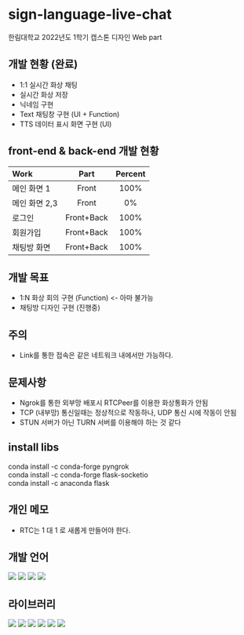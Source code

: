 # sign-language-live-chat
한림대학교 2022년도 1학기 캡스톤 디자인 Web part

## 개발 현황 (완료)
 - 1:1 실시간 화상 채팅
 - 실시간 화상 저장
 - 닉네임 구현
 - Text 채팅창 구현 (UI + Function)
 - TTS 데이터 표시 화면 구현 (UI)

## front-end & back-end 개발 현황
|Work|Part|Percent|
|:---|:---:|:---:|
|메인 화면 1|Front|100%|
|메인 화면 2,3|Front|0%|
|로그인|Front+Back|100%|
|회원가입|Front+Back|100%|
|채팅방 화면|Front+Back|100%|

## 개발 목표
 - 1:N 화상 회의 구현 (Function) <- 아마 불가능
 - 채팅방 디자인 구현 (진행중)

## 주의
 - Link를 통한 접속은 같은 네트워크 내에서만 가능하다.

## 문제사항
 - Ngrok를 통한 외부망 배포시 RTCPeer를 이용한 화상통화가 안됨
 - TCP (내부망) 통신일때는 정상적으로 작동하나, UDP 통신 시에 작동이 안됨
 - STUN 서버가 아닌 TURN 서버를 이용해야 하는 것 같다

## install libs
conda install -c conda-forge pyngrok  
conda install -c conda-forge flask-socketio  
conda install -c anaconda flask  
 
## 개인 메모
 - RTC는 1 대 1 로 새롭게 만들어야 한다.

## 개발 언어
<img src="https://img.shields.io/badge/HTML5-E34F26?style=flat-square&logo=HTML5&logoColor=white"/> <img src="https://img.shields.io/badge/CSS3-1572B6?style=flat-square&logo=CSS3&logoColor=white"/> <img src="https://img.shields.io/badge/JavaScript-F7DF1E?style=flat-square&logo=JavaScript&logoColor=white"/> <img src="https://img.shields.io/badge/Python-3776AB?style=flat-square&logo=Python&logoColor=white"/> 

## 라이브러리
<img src="https://img.shields.io/badge/Flask-000000?style=flat-square&logo=Flask&logoColor=white"/> <img src="https://img.shields.io/badge/socket.io-010101?style=flat-square&logo=socket.io&logoColor=white"/> <img src="https://img.shields.io/badge/jQuery-0769AD?style=flat-square&logo=jQuery&logoColor=white"/> <img src="https://img.shields.io/badge/Bootstrap-7952B3?style=flat-square&logo=Bootstrap&logoColor=white"/> <img src="https://img.shields.io/badge/WebRTC-333333?style=flat-square&logo=WebRTC&logoColor=white"/> <img src="https://img.shields.io/badge/ngrok-1F1E37?style=flat-square&logo=ngrok&logoColor=white"/>
